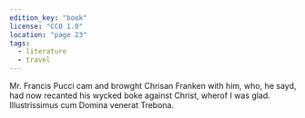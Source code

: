 ```yaml
---
edition_key: "book"
license: "CC0 1.0"
location: "page 23"
tags:
  - literature
  - travel
---
```

Mr. Francis Pucci cam and browght
Chrisan Franken with him, who, he sayd, had now recanted his
wycked boke against Christ, wherof I was glad. Illustrissimus
cum Domina venerat Trebona.
